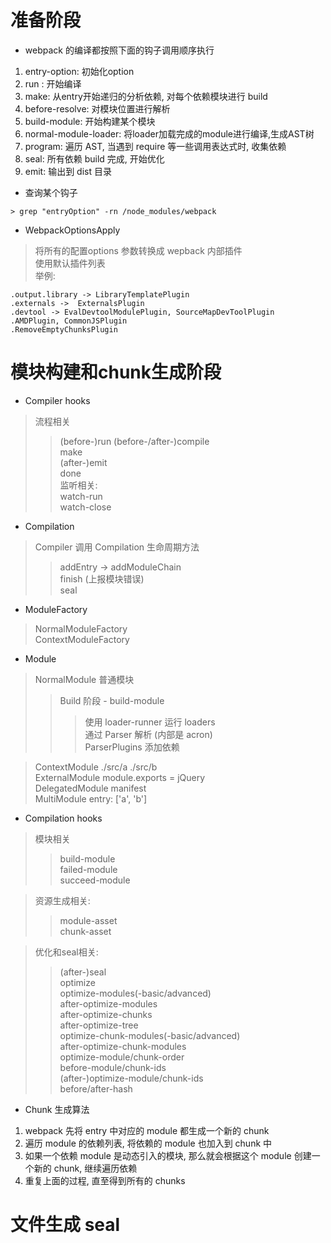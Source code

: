 # 准备阶段  
* webpack 的编译都按照下面的钩子调用顺序执行  
1. entry-option: 初始化option  
2. run : 开始编译  
3. make: 从entry开始递归的分析依赖, 对每个依赖模块进行 build  
4. before-resolve: 对模块位置进行解析  
5. build-module: 开始构建某个模块  
6. normal-module-loader: 将loader加载完成的module进行编译,生成AST树  
7. program: 遍历 AST, 当遇到 require 等一些调用表达式时, 收集依赖  
8. seal: 所有依赖 build 完成, 开始优化  
9. emit: 输出到 dist 目录  

* 查询某个钩子  
```
> grep "entryOption" -rn /node_modules/webpack  
```  

* WebpackOptionsApply  
> 将所有的配置options 参数转换成 wepback 内部插件  
> 使用默认插件列表  
> 举例:  
```
.output.library -> LibraryTemplatePlugin  
.externals ->  ExternalsPlugin  
.devtool -> EvalDevtoolModulePlugin, SourceMapDevToolPlugin  
.AMDPlugin, CommonJSPlugin  
.RemoveEmptyChunksPlugin  
```   

# 模块构建和chunk生成阶段  
* Compiler hooks  
> 流程相关
>> (before-)run
>> (before-/after-)compile  
>> make  
>> (after-)emit  
>> done  
> 监听相关:  
>> watch-run  
>> watch-close  

* Compilation  
> Compiler 调用 Compilation 生命周期方法  
>> addEntry -> addModuleChain  
>> finish (上报模块错误)  
>> seal  

* ModuleFactory  
> NormalModuleFactory  
> ContextModuleFactory  

* Module  
> NormalModule  普通模块  
>> Build 阶段 - build-module
>>> 使用 loader-runner 运行 loaders  
>>> 通过 Parser 解析 (内部是 acron)  
>>> ParserPlugins 添加依赖  

> ContextModule ./src/a  ./src/b  
> ExternalModule  module.exports = jQuery  
> DelegatedModule  manifest  
> MultiModule  entry: ['a', 'b']  

* Compilation hooks  
> 模块相关  
>> build-module  
>> failed-module  
>> succeed-module  

> 资源生成相关:  
>> module-asset  
>> chunk-asset  

> 优化和seal相关:  
>> (after-)seal  
>> optimize  
>> optimize-modules(-basic/advanced)  
>> after-optimize-modules  
>> after-optimize-chunks  
>> after-optimize-tree  
>> optimize-chunk-modules(-basic/advanced)  
>> after-optimize-chunk-modules  
>> optimize-module/chunk-order  
>> before-module/chunk-ids  
>> (after-)optimize-module/chunk-ids  
>> before/after-hash  

* Chunk 生成算法  
1. webpack 先将 entry 中对应的 module 都生成一个新的 chunk  
2. 遍历 module 的依赖列表, 将依赖的 module 也加入到 chunk 中  
3. 如果一个依赖 module 是动态引入的模块, 那么就会根据这个 module 创建一个新的 chunk, 继续遍历依赖  
4. 重复上面的过程, 直至得到所有的 chunks  

# 文件生成  seal  




